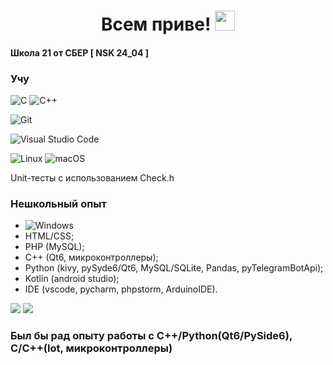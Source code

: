 <h1 align="center">Всем приве!
<img src="https://github.com/blackcater/blackcater/raw/main/images/Hi.gif" height="32"/></h1>  

#### Школа 21 от СБЕР [ NSK 24_04 ]

### Учу

![C](https://img.shields.io/badge/c-%2300599C.svg?style=for-the-badge&logo=c&logoColor=white)
![C++](https://img.shields.io/badge/c++-%2300599C.svg?style=for-the-badge&logo=c%2B%2B&logoColor=white)
<!--

![Go](https://img.shields.io/badge/go-%2300ADD8.svg?style=for-the-badge&logo=go&logoColor=white)
![Postgres](https://img.shields.io/badge/postgres-%23316192.svg?style=for-the-badge&logo=postgresql&logoColor=white)
-->
![Git](https://img.shields.io/badge/git-%23F05033.svg?style=for-the-badge&logo=git&logoColor=white)
<!--
![IntelliJ IDEA](https://img.shields.io/badge/IntelliJIDEA-000000.svg?style=for-the-badge&logo=intellij-idea&logoColor=white)
-->
![Visual Studio Code](https://img.shields.io/badge/Visual%20Studio%20Code-0078d7.svg?style=for-the-badge&logo=visual-studio-code&logoColor=white)
<!--
![Python](https://img.shields.io/badge/python-3670A0?style=for-the-badge&logo=python&logoColor=ffdd54)
-->
![Linux](https://img.shields.io/badge/Linux-FCC624?style=for-the-badge&logo=linux&logoColor=black)
![macOS](https://img.shields.io/badge/mac%20os-000000?style=for-the-badge&logo=macos&logoColor=F0F0F0)
<!--
![CMake](https://img.shields.io/badge/CMake-%23008FBA.svg?style=for-the-badge&logo=cmake&logoColor=white)
-->

Unit-тесты с использованием Check.h

### Нешкольный опыт
- ![Windows](https://img.shields.io/badge/windows-000000?style=for-the-badge&logo=windows&logoColor=F0F0F0)
- HTML/CSS;
- PHP (MySQL);
- C++ (Qt6, микроконтроллеры);
- Python (kivy, pySyde6/Qt6, MySQL/SQLite, Pandas, pyTelegramBotApi);
- Kotlin (android studio);
- IDE (vscode, pycharm, phpstorm, ArduinoIDE).

![](https://github-profile-summary-cards.vercel.app/api/cards/most-commit-language?username=vp-174&theme=solarized_dark)
![](https://github-profile-summary-cards.vercel.app/api/cards/repos-per-language?username=vp-174&theme=solarized_dark)

### Был бы рад опыту работы с C++/Python(Qt6/PySide6), C/C++(Iot, микроконтроллеры)

